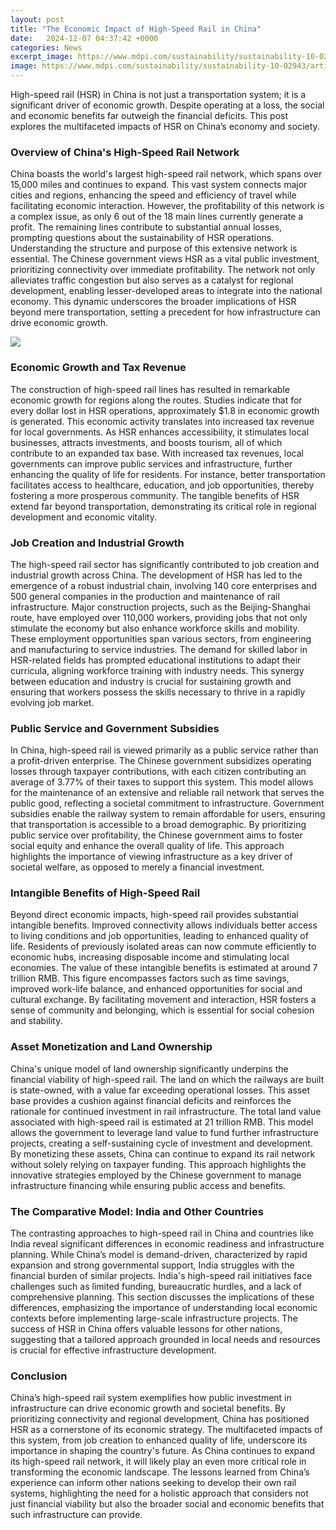 ```yaml
---
layout: post
title: "The Economic Impact of High-Speed Rail in China"
date:   2024-12-07 04:37:42 +0000
categories: News
excerpt_image: https://www.mdpi.com/sustainability/sustainability-10-02943/article_deploy/html/images/sustainability-10-02943-g001.png
image: https://www.mdpi.com/sustainability/sustainability-10-02943/article_deploy/html/images/sustainability-10-02943-g001.png
---
```


High-speed rail (HSR) in China is not just a transportation system; it is a significant driver of economic growth. Despite operating at a loss, the social and economic benefits far outweigh the financial deficits. This post explores the multifaceted impacts of HSR on China’s economy and society.
### Overview of China's High-Speed Rail Network
China boasts the world's largest high-speed rail network, which spans over 15,000 miles and continues to expand. This vast system connects major cities and regions, enhancing the speed and efficiency of travel while facilitating economic interaction. However, the profitability of this network is a complex issue, as only 6 out of the 18 main lines currently generate a profit. The remaining lines contribute to substantial annual losses, prompting questions about the sustainability of HSR operations.
Understanding the structure and purpose of this extensive network is essential. The Chinese government views HSR as a vital public investment, prioritizing connectivity over immediate profitability. The network not only alleviates traffic congestion but also serves as a catalyst for regional development, enabling lesser-developed areas to integrate into the national economy. This dynamic underscores the broader implications of HSR beyond mere transportation, setting a precedent for how infrastructure can drive economic growth.

![](https://www.mdpi.com/sustainability/sustainability-10-02943/article_deploy/html/images/sustainability-10-02943-g001.png)
### Economic Growth and Tax Revenue
The construction of high-speed rail lines has resulted in remarkable economic growth for regions along the routes. Studies indicate that for every dollar lost in HSR operations, approximately $1.8 in economic growth is generated. This economic activity translates into increased tax revenue for local governments. As HSR enhances accessibility, it stimulates local businesses, attracts investments, and boosts tourism, all of which contribute to an expanded tax base.
With increased tax revenues, local governments can improve public services and infrastructure, further enhancing the quality of life for residents. For instance, better transportation facilitates access to healthcare, education, and job opportunities, thereby fostering a more prosperous community. The tangible benefits of HSR extend far beyond transportation, demonstrating its critical role in regional development and economic vitality.
### Job Creation and Industrial Growth
The high-speed rail sector has significantly contributed to job creation and industrial growth across China. The development of HSR has led to the emergence of a robust industrial chain, involving 140 core enterprises and 500 general companies in the production and maintenance of rail infrastructure. Major construction projects, such as the Beijing-Shanghai route, have employed over 110,000 workers, providing jobs that not only stimulate the economy but also enhance workforce skills and mobility.
These employment opportunities span various sectors, from engineering and manufacturing to service industries. The demand for skilled labor in HSR-related fields has prompted educational institutions to adapt their curricula, aligning workforce training with industry needs. This synergy between education and industry is crucial for sustaining growth and ensuring that workers possess the skills necessary to thrive in a rapidly evolving job market.
### Public Service and Government Subsidies
In China, high-speed rail is viewed primarily as a public service rather than a profit-driven enterprise. The Chinese government subsidizes operating losses through taxpayer contributions, with each citizen contributing an average of 3.77% of their taxes to support this system. This model allows for the maintenance of an extensive and reliable rail network that serves the public good, reflecting a societal commitment to infrastructure.
Government subsidies enable the railway system to remain affordable for users, ensuring that transportation is accessible to a broad demographic. By prioritizing public service over profitability, the Chinese government aims to foster social equity and enhance the overall quality of life. This approach highlights the importance of viewing infrastructure as a key driver of societal welfare, as opposed to merely a financial investment.
### Intangible Benefits of High-Speed Rail
Beyond direct economic impacts, high-speed rail provides substantial intangible benefits. Improved connectivity allows individuals better access to living conditions and job opportunities, leading to enhanced quality of life. Residents of previously isolated areas can now commute efficiently to economic hubs, increasing disposable income and stimulating local economies.
The value of these intangible benefits is estimated at around 7 trillion RMB. This figure encompasses factors such as time savings, improved work-life balance, and enhanced opportunities for social and cultural exchange. By facilitating movement and interaction, HSR fosters a sense of community and belonging, which is essential for social cohesion and stability.
### Asset Monetization and Land Ownership
China's unique model of land ownership significantly underpins the financial viability of high-speed rail. The land on which the railways are built is state-owned, with a value far exceeding operational losses. This asset base provides a cushion against financial deficits and reinforces the rationale for continued investment in rail infrastructure. The total land value associated with high-speed rail is estimated at 21 trillion RMB.
This model allows the government to leverage land value to fund further infrastructure projects, creating a self-sustaining cycle of investment and development. By monetizing these assets, China can continue to expand its rail network without solely relying on taxpayer funding. This approach highlights the innovative strategies employed by the Chinese government to manage infrastructure financing while ensuring public access and benefits.
### The Comparative Model: India and Other Countries
The contrasting approaches to high-speed rail in China and countries like India reveal significant differences in economic readiness and infrastructure planning. While China’s model is demand-driven, characterized by rapid expansion and strong governmental support, India struggles with the financial burden of similar projects.
India's high-speed rail initiatives face challenges such as limited funding, bureaucratic hurdles, and a lack of comprehensive planning. This section discusses the implications of these differences, emphasizing the importance of understanding local economic contexts before implementing large-scale infrastructure projects. The success of HSR in China offers valuable lessons for other nations, suggesting that a tailored approach grounded in local needs and resources is crucial for effective infrastructure development.
### Conclusion
China’s high-speed rail system exemplifies how public investment in infrastructure can drive economic growth and societal benefits. By prioritizing connectivity and regional development, China has positioned HSR as a cornerstone of its economic strategy. The multifaceted impacts of this system, from job creation to enhanced quality of life, underscore its importance in shaping the country's future.
As China continues to expand its high-speed rail network, it will likely play an even more critical role in transforming the economic landscape. The lessons learned from China’s experience can inform other nations seeking to develop their own rail systems, highlighting the need for a holistic approach that considers not just financial viability but also the broader social and economic benefits that such infrastructure can provide.